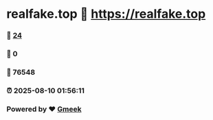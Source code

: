 # realfake.top :link: https://realfake.top 
### :page_facing_up: [24](https://realfake.top/tag.html) 
### :speech_balloon: 0 
### :hibiscus: 76548 
### :alarm_clock: 2025-08-10 01:56:11 
### Powered by :heart: [Gmeek](https://github.com/Meekdai/Gmeek)

